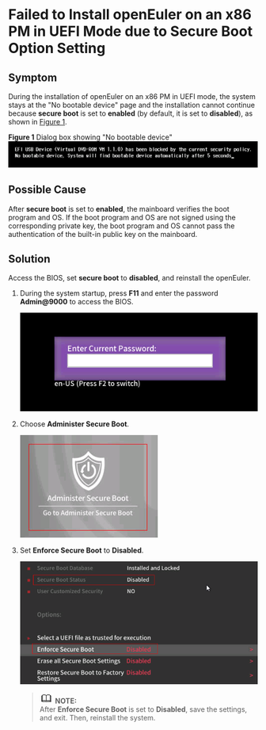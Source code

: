 # Failed to Install openEuler on an x86 PM in UEFI Mode due to Secure Boot Option Setting<a name="EN-US_TOPIC_0231663576"></a>

## Symptom<a name="section17737537102215"></a>

During the installation of openEuler on an x86 PM in UEFI mode, the system stays at the "No bootable device" page and the installation cannot continue because  **secure boot**  is set to  **enabled**  \(by default, it is set to  **disabled**\), as shown in  [Figure 1](#fig115949762617).

**Figure  1**  Dialog box showing "No bootable device" <a name="fig115949762617"></a>  
![](figures/dialog-box-showing-no-bootable-device.png "dialog-box-showing-no-bootable-device")

## Possible Cause<a name="section1129713599228"></a>

After  **secure boot**  is set to  **enabled**, the mainboard verifies the boot program and OS. If the boot program and OS are not signed using the corresponding private key, the boot program and OS cannot pass the authentication of the built-in public key on the mainboard.

## Solution<a name="section7927961239"></a>

Access the BIOS, set  **secure boot**  to  **disabled**, and reinstall the openEuler.

1.  During the system startup, press  **F11**  and enter the password  **Admin@9000**  to access the BIOS.

    ![](figures/bios.png)

2.  Choose  **Administer Secure Boot**.

    ![](figures/security.png)

3.  Set  **Enforce Secure Boot**  to  **Disabled**.

    ![](figures/选择.png)

    >![](public_sys-resources/icon-note.gif) **NOTE:**   
    >After  **Enforce Secure Boot**  is set to  **Disabled**, save the settings, and exit. Then, reinstall the system.  


